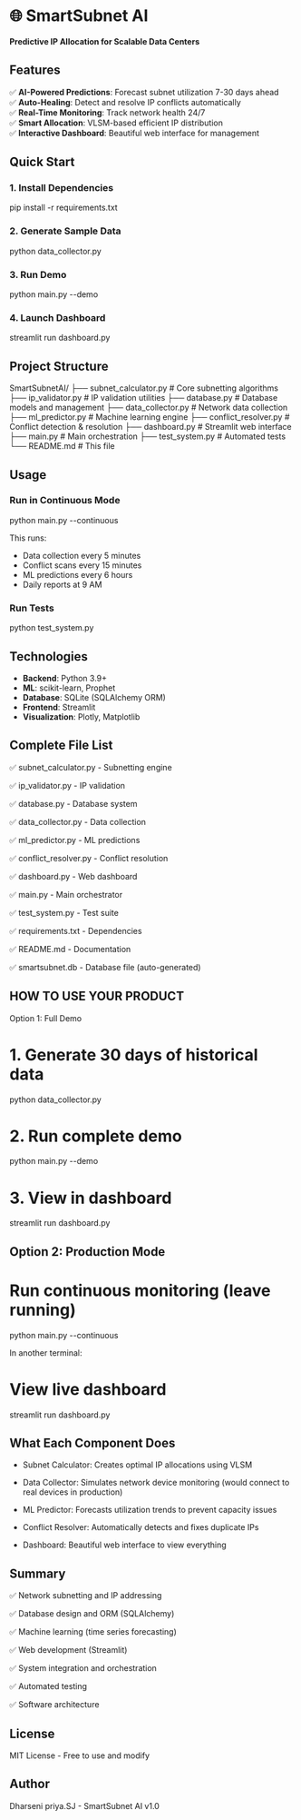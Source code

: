 # 🌐 SmartSubnet AI

**Predictive IP Allocation for Scalable Data Centers**

## Features

✅ **AI-Powered Predictions**: Forecast subnet utilization 7-30 days ahead  
✅ **Auto-Healing**: Detect and resolve IP conflicts automatically  
✅ **Real-Time Monitoring**: Track network health 24/7  
✅ **Smart Allocation**: VLSM-based efficient IP distribution  
✅ **Interactive Dashboard**: Beautiful web interface for management  

## Quick Start

### 1. Install Dependencies

pip install -r requirements.txt

### 2. Generate Sample Data

python data_collector.py

### 3. Run Demo

python main.py --demo

### 4. Launch Dashboard

streamlit run dashboard.py

## Project Structure

SmartSubnetAI/
├── subnet_calculator.py # Core subnetting algorithms
├── ip_validator.py # IP validation utilities
├── database.py # Database models and management
├── data_collector.py # Network data collection
├── ml_predictor.py # Machine learning engine
├── conflict_resolver.py # Conflict detection & resolution
├── dashboard.py # Streamlit web interface
├── main.py # Main orchestration
├── test_system.py # Automated tests
└── README.md # This file


## Usage

### Run in Continuous Mode

python main.py --continuous


This runs:
- Data collection every 5 minutes
- Conflict scans every 15 minutes
- ML predictions every 6 hours
- Daily reports at 9 AM

### Run Tests

python test_system.py


## Technologies

- **Backend**: Python 3.9+
- **ML**: scikit-learn, Prophet
- **Database**: SQLite (SQLAlchemy ORM)
- **Frontend**: Streamlit
- **Visualization**: Plotly, Matplotlib

## Complete File List

✅ subnet_calculator.py - Subnetting engine

✅ ip_validator.py - IP validation

✅ database.py - Database system

✅ data_collector.py - Data collection

✅ ml_predictor.py - ML predictions

✅ conflict_resolver.py - Conflict resolution

✅ dashboard.py - Web dashboard

✅ main.py - Main orchestrator

✅ test_system.py - Test suite

✅ requirements.txt - Dependencies

✅ README.md - Documentation

✅ smartsubnet.db - Database file (auto-generated)

## HOW TO USE YOUR PRODUCT

Option 1: Full Demo

# 1. Generate 30 days of historical data

python data_collector.py

# 2. Run complete demo

python main.py --demo

# 3. View in dashboard

streamlit run dashboard.py

## Option 2: Production Mode

# Run continuous monitoring (leave running)

python main.py --continuous

In another terminal:

# View live dashboard

streamlit run dashboard.py

## What Each Component Does

* Subnet Calculator: Creates optimal IP allocations using VLSM

* Data Collector: Simulates network device monitoring (would connect to real devices in production)

* ML Predictor: Forecasts utilization trends to prevent capacity issues

* Conflict Resolver: Automatically detects and fixes duplicate IPs

* Dashboard: Beautiful web interface to view everything

## Summary 

✅ Network subnetting and IP addressing

✅ Database design and ORM (SQLAlchemy)

✅ Machine learning (time series forecasting)

✅ Web development (Streamlit)

✅ System integration and orchestration

✅ Automated testing

✅ Software architecture

## License

MIT License - Free to use and modify

## Author

Dharseni priya.SJ - SmartSubnet AI v1.0
